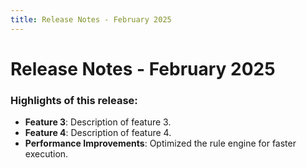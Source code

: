 ```yaml
---
title: Release Notes - February 2025
---
```


# Release Notes - February 2025

### Highlights of this release:
- **Feature 3**: Description of feature 3.
- **Feature 4**: Description of feature 4.
- **Performance Improvements**: Optimized the rule engine for faster execution.
